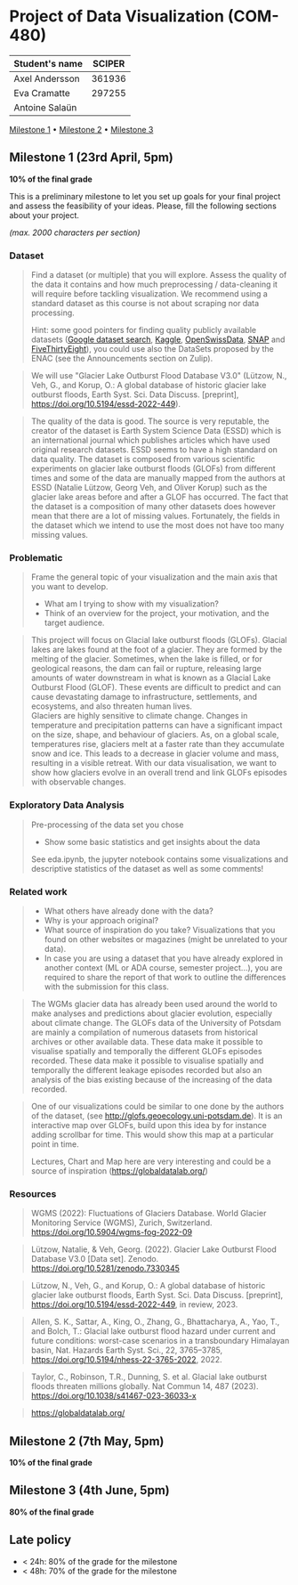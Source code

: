 # Project of Data Visualization (COM-480)

| Student's name | SCIPER |
| -------------- | ------ |
| Axel Andersson | 361936|
| Eva Cramatte   | 297255 |
| Antoine Salaün | |

[Milestone 1](#milestone-1) • [Milestone 2](#milestone-2) • [Milestone 3](#milestone-3)

## Milestone 1 (23rd April, 5pm)

**10% of the final grade**

This is a preliminary milestone to let you set up goals for your final project and assess the feasibility of your ideas.
Please, fill the following sections about your project.

*(max. 2000 characters per section)*

### Dataset

> Find a dataset (or multiple) that you will explore. Assess the quality of the data it contains and how much preprocessing / data-cleaning it will require before tackling visualization. We recommend using a standard dataset as this course is not about scraping nor data processing.
>
> Hint: some good pointers for finding quality publicly available datasets ([Google dataset search](https://datasetsearch.research.google.com/), [Kaggle](https://www.kaggle.com/datasets), [OpenSwissData](https://opendata.swiss/en/), [SNAP](https://snap.stanford.edu/data/) and [FiveThirtyEight](https://data.fivethirtyeight.com/)), you could use also the DataSets proposed by the ENAC (see the Announcements section on Zulip).


> We will use "Glacier Lake Outburst Flood Database V3.0" (Lützow, N., Veh, G., and Korup, O.: A global database of historic glacier lake outburst floods, Earth Syst. Sci. Data Discuss. [preprint], https://doi.org/10.5194/essd-2022-449). 

> The quality of the data is good. The source is very reputable, the creator of the dataset is Earth System Science Data (ESSD) which is an international journal which publishes articles which have used original research datasets. ESSD seems to have a high standard on data quality. The dataset is composed from various scientific experiments on glacier lake outburst floods (GLOFs) from different times and some of the data are manually mapped from the authors at ESSD (Natalie Lützow, Georg Veh, and Oliver Korup) such as the glacier lake areas before and after a GLOF has occurred. The fact that the dataset is a composition of many other datasets does however mean that there are a lot of missing values. Fortunately, the fields in the dataset which we intend to use the most does not have too many missing values. 

### Problematic

> Frame the general topic of your visualization and the main axis that you want to develop.
> - What am I trying to show with my visualization?
> - Think of an overview for the project, your motivation, and the target audience.

>

> This project will focus on Glacial lake outburst floods (GLOFs). 
> Glacial lakes are lakes found at the foot of a glacier. They are formed by the melting of the glacier. Sometimes, when the lake is filled, or for geological reasons, the dam can fail or rupture, releasing large amounts of water downstream in what is known as a Glacial Lake Outburst Flood (GLOF). These events are difficult to predict and can cause devastating damage to infrastructure, settlements, and ecosystems, and also threaten human lives.  
> Glaciers are highly sensitive to climate change. Changes in temperature and precipitation patterns can have a significant impact on the size, shape, and behaviour of glaciers. As, on a global scale, temperatures rise, glaciers melt at a faster rate than they accumulate snow and ice. This leads to a decrease in glacier volume and mass, resulting in a visible retreat. 
> With our data visualisation, we want to show how glaciers evolve in an overall trend and link GLOFs episodes with observable changes.


### Exploratory Data Analysis

> Pre-processing of the data set you chose
> - Show some basic statistics and get insights about the data
> 
> See eda.ipynb, the jupyter notebook contains some visualizations and descriptive statistics of the dataset as well as some comments!

### Related work

> - What others have already done with the data?
> - Why is your approach original?
> - What source of inspiration do you take? Visualizations that you found on other websites or magazines (might be unrelated to your data).
> - In case you are using a dataset that you have already explored in another context (ML or ADA course, semester project...), you are required to share the report of that work to outline the differences with the submission for this class.

> The WGMs glacier data has already been used around the world to make analyses and predictions about glacier evolution, especially about climate change.  The GLOFs data of the University of Potsdam are mainly a compilation of numerous datasets from historical archives or other available data. These data make it possible to visualise spatially and temporally the different GLOFs episodes recorded. These data make it possible to visualise spatially and temporally the different leakage episodes recorded but also an analysis of the bias existing because of the increasing of the data recorded. 

> One of our visualizations could be similar to one done by the authors of the dataset, (see http://glofs.geoecology.uni-potsdam.de). It is an interactive map over GLOFs, build upon this idea by for instance adding scrollbar for time. This would show this map at a particular point in time.
> 
> Lectures, 
> Chart and Map here are very interesting and could be a source of inspiration (https://globaldatalab.org/)


### Resources

> WGMS (2022): Fluctuations of Glaciers Database. World Glacier Monitoring Service (WGMS), Zurich, Switzerland. https://doi.org/10.5904/wgms-fog-2022-09

> Lützow, Natalie, & Veh, Georg. (2022). Glacier Lake Outburst Flood Database V3.0 [Data set]. Zenodo. https://doi.org/10.5281/zenodo.7330345

> Lützow, N., Veh, G., and Korup, O.: A global database of historic glacier lake outburst floods, Earth Syst. Sci. Data Discuss. [preprint], https://doi.org/10.5194/essd-2022-449, in review, 2023. 

> Allen, S. K., Sattar, A., King, O., Zhang, G., Bhattacharya, A., Yao, T., and Bolch, T.: Glacial lake outburst flood hazard under current and future conditions: worst-case scenarios in a transboundary Himalayan basin, Nat. Hazards Earth Syst. Sci., 22, 3765–3785, https://doi.org/10.5194/nhess-22-3765-2022, 2022.

> Taylor, C., Robinson, T.R., Dunning, S. et al. Glacial lake outburst floods threaten millions globally. Nat Commun 14, 487 (2023). https://doi.org/10.1038/s41467-023-36033-x

>https://globaldatalab.org/

>

## Milestone 2 (7th May, 5pm)

**10% of the final grade**


## Milestone 3 (4th June, 5pm)

**80% of the final grade**


## Late policy

- < 24h: 80% of the grade for the milestone
- < 48h: 70% of the grade for the milestone

